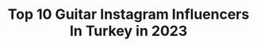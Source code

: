---
title: Top 10 Guitar Instagram Influencers In Turkey in 2023
description: >-
  Find top guitar Instagram influencers in Turkey in 2023. Most popular hashtags: #music #guitar #musician #bass.
platform: Instagram
hits: 143
text_top: Discover the top-rated Instagram accounts on inBeat.
text_bottom: Our database has 143 Instagram influencers like this in Turkey for you to pitch.
profiles:
  - username: "sergey_ponkratyev"
    fullname: >-
      Сергей Понкратьев
    bio: >-
      LOUNA - guitars🤘composer 🎼
    location: "Turkey"
    followers: 10556
    engagement: 852
    commentsToLikes: 0.012779
    id: ck5zlsfd7las80i143wxqjdh1
    verified: false
    hashtags: "#catsofinstagram, #paty, #patrick, #stop"
  - username: "koksalfndk"
    fullname: >-
      Köksal FINDIK
    bio: >-
      @avcikoray Team / Guitar Pandemizede
    location: "Turkey"
    followers: 19772
    engagement: 807
    commentsToLikes: 0.034938
    id: ck5cgb4boohnp0i11t5epwmhf
    verified: false
    hashtags: "#ismet, #harbiyeacikhava, #korayavc, #meditasyon"
  - username: "sitkicoskun"
    fullname: >-
      Sıtkı Coşkun
    bio: >-
      Retired Banker, nature and street photographer, guitar Diecast auto, economics, Atatürk, Canon EOS 6D, travel Turkey, işbirliği ve reklam için DM
    location: "Turkey"
    followers: 20265
    engagement: 472
    commentsToLikes: 0.175919
    id: ck8tbr535wslx0j78c0udduwu
    verified: false
    hashtags: "#turkportal, #instaturkey, #tu, #nightphotography"
  - username: "prdszgitarist"
    fullname: >-
      Cenk Erdoğan
    bio: >-
      Composer & guitar player. Endorsers:Marchioneguitars-Knobloch strings-Elixir Strings-Tonewood Amps-Carlos Pickups
    location: "Turkey"
    followers: 39008
    engagement: 334
    commentsToLikes: 0.018716
    id: ck0w6st9pa4q50i190qd5amlq
    verified: false
    hashtags: "#fretlessstories, #fretlessguitar, #cenkerdo, #cenkerdogan"
  - username: "serhatyilmazonline"
    fullname: >-
      Serhat Yilmaz
    bio: >-
      "HMT Guitar" "Pitbull Strings" "Alperious Pickguard" 👇👇"MY ALBUM"👇👇
    location: "Turkey"
    followers: 5979
    engagement: 463
    commentsToLikes: 0.044631
    id: ck6tzl5uhaciv0j71i55gnuba
    verified: false
    hashtags: "#bassguitaralbum, #baixonatural, #bassplayermagazine, #bassplayers"
  - username: "emreturkmen"
    fullname: >-
      Emre Turkmen
    bio: >-
      Bass guitar / Musician Istanbul 🌍Turkey #kensmithblacktigerelite
    location: "Turkey"
    followers: 11636
    engagement: 424
    commentsToLikes: 0.062997
    id: ck5q4l5tapekb0i11jj0x4u26
    verified: false
    hashtags: "#melody, #baixonatural, #roland, #bass"
  - username: "korcanakyildiz"
    fullname: >-
      Korcan Akyıldız
    bio: >-
      Guitar Player•Engineer•Skeptic
    location: "Turkey"
    followers: 3091
    engagement: 1206
    commentsToLikes: 0.071511
    id: ck14hx6gwcl1k0i19yxb731xg
    verified: false
    hashtags: "#powermetal, #rock, #progmetal, #vintage"
  - username: "ehsan_roghani"
    fullname: >-
      ERPA GUITARS (Ehsan Roghani)
    bio: >-
      My wife and I are a luthier couple (classical & flamenco guitar makers) Istanbul/Turkey
    location: "Turkey"
    followers: 3860
    engagement: 1407
    commentsToLikes: 0.118878
    id: ck9wici2r1pg30j78lrguq952
    verified: false
    hashtags: "#flamnco, #ehsanroghani, #guitar, #vienna"
  - username: "theproduktor"
    fullname: >-
      The Produktor
    bio: >-
      The Produktor’e katılın!😃 (by @guitaristurkey ) 👉🏻 Paylaşımlar için #TheProduktor etiketini kullanan herkesin gönderilerini inceliyoruz 🎛🎧🎹
    location: "Turkey"
    followers: 27612
    engagement: 133
    commentsToLikes: 0.024325
    id: ck0udqls3jpr80i19iqxocwqm
    verified: false
    hashtags: "#musical, #theproduktor, #guitarporn, #lickwars"
  - username: "firatoz"
    fullname: >-
      FIRAT ÖZ                  MK
    bio: >-
      Lead guitars@ Ogün Sanlısoy, Murder King(vox), Killing ,Pert. Endorsed by @mileguitar @mooeraudio @mercuriallaudio @amtelectronics
    location: "Turkey"
    followers: 9638
    engagement: 549
    commentsToLikes: 0.014625
    id: ck0w3pit5ulv90i19b15k2rx1
    verified: false
    hashtags: "#guitaristurkey, #mileguitars, #tbt, #murderking"
---